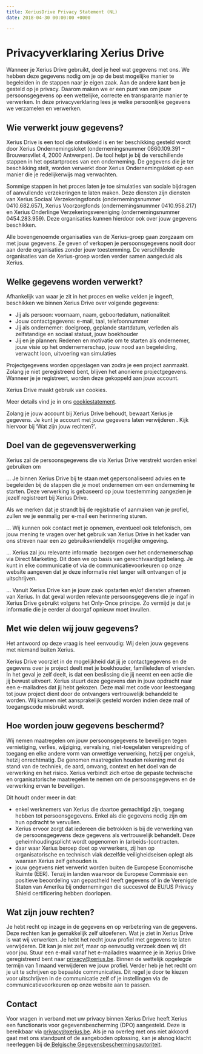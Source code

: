 ```yaml
---
title: XeriusDrive Privacy Statement (NL)
date: 2018-04-30 00:00:00 +0000

---
```

# Privacyverklaring Xerius Drive

Wanneer je Xerius Drive gebruikt, deel je heel wat gegevens met ons. We hebben deze gegevens nodig om je op de best mogelijke manier te begeleiden in de stappen naar je eigen zaak. Aan de andere kant ben je gesteld op je privacy. Daarom maken we er een punt van om jouw persoonsgegevens op een wettelijke, correcte en transparante manier te verwerken. In deze privacyverklaring lees je welke persoonlijke gegevens we verzamelen en verwerken.

## Wie verwerkt jouw gegevens?

Xerius Drive is een tool die ontwikkeld is en ter beschikking gesteld wordt door Xerius Ondernemingsloket (ondernemingsnummer 0860.109.391 – Brouwersvliet 4, 2000 Antwerpen). De tool helpt je bij de verschillende stappen in het opstartproces van een onderneming. De gegevens die je ter beschikking stelt, worden verwerkt door Xerius Ondernemingsloket op een manier die je redelijkerwijs mag verwachten.

Sommige stappen in het proces laten je toe simulaties van sociale bijdragen of aanvullende verzekeringen te laten maken. Deze diensten zijn diensten van Xerius Sociaal Verzekeringsfonds (ondernemingsnummer 0410.682.657), Xerius Voorzorgfonds (ondernemingsnummer 0410.958.217) en Xerius Onderlinge Verzekeringsvereniging (ondernemingsnummer 0454.283.959). Deze organisaties kunnen hierdoor ook over jouw gegevens beschikken.

Alle bovengenoemde organisaties van de Xerius-groep gaan zorgzaam om met jouw gegevens. Ze geven of verkopen je persoonsgegevens nooit door aan derde organisaties zonder jouw toestemming. De verschillende organisaties van de Xerius-groep worden verder samen aangeduid als Xerius.

## Welke gegevens worden verwerkt?

Afhankelijk van waar je zit in het proces en welke velden je ingeeft, beschikken we binnen Xerius Drive over volgende gegevens:

* Jij als persoon: voornaam, naam, geboortedatum, nationaliteit
* Jouw contactgegevens: e-mail, taal, telefoonnummer
* Jij als ondernemer: doelgroep, geplande startdatum, verleden als zelfstandige en sociaal statuut, jouw boekhouder
* Jij en je plannen: Redenen en motivatie om te starten als ondernemer, jouw visie op het ondernemerschap, jouw nood aan begeleiding, verwacht loon, uitvoering van simulaties

Projectgegevens worden opgeslagen van zodra je een project aanmaakt. Zolang je niet geregistreerd bent, blijven het anonieme projectgegevens. Wanneer je je registreert, worden deze gekoppeld aan jouw account.

Xerius Drive maakt gebruik van cookies.

Meer details vind je in ons [cookiestatement](https://www.xerius.be/nl-be/cookie-statement).

Zolang je jouw account bij Xerius Drive behoudt, bewaart Xerius je gegevens. Je kunt je account met jouw gegevens laten verwijderen . Kijk hiervoor bij ‘Wat zijn jouw rechten?’.

## Doel van de gegevensverwerking

Xerius zal de persoonsgegevens die via Xerius Drive verstrekt worden enkel gebruiken om

… Je binnen Xerius Drive bij te staan met gepersonaliseerd advies en te begeleiden bij de stappen die je moet ondernemen om een onderneming te starten. Deze verwerking is gebaseerd op jouw toestemming aangezien je jezelf registreert bij Xerius Drive.

Als we merken dat je strandt bij de registratie of aanmaken van je profiel, zullen we je eenmalig per e-mail een herinnering sturen.

... Wij kunnen ook contact met je opnemen, eventueel ook telefonisch, om jouw mening te vragen over het gebruik van Xerius Drive in het kader van ons streven naar een zo gebruiksvriendelijk mogelijke omgeving.

... Xerius zal jou relevante informatie  bezorgen over het ondernemerschap via Direct Marketing. Dit doen we op basis van gerechtvaardigd belang. Je kunt in elke communicatie of via de communicatievoorkeuren op onze website aangeven dat je deze informatie niet langer wilt ontvangen of je uitschrijven.

… Vanuit Xerius Drive kan je jouw zaak opstarten en/of diensten afnemen van Xerius. In dat geval worden relevante persoonsgegevens die je ingaf in Xerius Drive gebruikt volgens het Only-Once principe. Zo vermijd je dat je informatie die je eerder al doorgaf opnieuw moet invullen.

## Met wie delen wij jouw gegevens?

Het antwoord op deze vraag is heel eenvoudig: Wij delen jouw gegevens met niemand buiten Xerius.

Xerius Drive voorziet in de mogelijkheid dat jij je contactgegevens en de gegevens over je project deelt met je boekhouder, familieleden of vrienden. In het geval je zelf deelt, is dat een beslissing die jij neemt en een actie die jij bewust uitvoert. Xerius stuurt deze gegevens dan in jouw opdracht naar een e-mailadres dat jij hebt gekozen. Deze mail met code voor leestoegang tot jouw project dient door de ontvangers vertrouwelijk behandeld te worden. Wij kunnen niet aansprakelijk gesteld worden indien deze mail of toegangscode misbruikt wordt.

## Hoe worden jouw gegevens beschermd?

Wij nemen maatregelen om jouw persoonsgegevens te beveiligen tegen vernietiging, verlies, wijziging, vervalsing, niet-toegelaten verspreiding of toegang en elke andere vorm van onwettige verwerking, hetzij per ongeluk, hetzij onrechtmatig. De genomen maatregelen houden rekening met de stand van de techniek, de aard, omvang, context en het doel van de verwerking en het risico. Xerius verbindt zich ertoe de gepaste technische en organisatorische maatregelen te nemen om de persoonsgegevens en de verwerking ervan te beveiligen.

Dit houdt onder meer in dat:

* enkel werknemers van Xerius die daartoe gemachtigd zijn, toegang hebben tot persoonsgegevens. Enkel als die gegevens nodig zijn om hun opdracht te vervullen.
* Xerius ervoor zorgt dat iedereen die betrokken is bij de verwerking van de persoonsgegevens deze gegevens als vertrouwelijk behandelt. Deze geheimhoudingsplicht wordt opgenomen in (arbeids-)contracten.
* daar waar Xerius beroep doet op verwerkers, zij hen op organisatorische en technisch vlak dezelfde veiligheidseisen oplegt als waaraan Xerius zelf gehouden is.
* jouw gegevens niet verwerkt worden buiten de Europese Economische Ruimte (EER). Tenzij in landen waarvoor de Europese Commissie een positieve beoordeling van gepastheid heeft gegevens of in de Verenigde Staten van Amerika bij ondernemingen die succesvol de EU/US Privacy Shield certificering hebben doorlopen.

## Wat zijn jouw rechten?

Je hebt recht op inzage in de gegevens en op verbetering van de gegevens. Deze rechten kan je gemakkelijk zelf uitoefenen. Wat je ziet in Xerius Drive is wat wij verwerken. Je hebt het recht jouw profiel met gegevens te laten verwijderen. Dit kan je niet zelf, maar op eenvoudig verzoek doen wij dit voor jou. Stuur een e-mail vanaf het e-mailadres waarmee je in Xerius Drive geregistreerd bent naar [privacy@xerius.be](mailto:privacy@xerius.be).  Binnen de wettelijk opgelegde termijn van 1 maand verwijderen we jouw profiel. Verder heb je het recht om je uit te schrijven op bepaalde communicaties. Dit regel je door te kiezen voor uitschrijven in de communicatie zelf of je instellingen via de communicatievoorkeuren op onze website aan te passen.

## Contact

Voor vragen in verband met uw privacy binnen Xerius Drive heeft Xerius een functionaris voor gegevensbescherming (DPO) aangesteld. Deze is bereikbaar via [privacy@xerius.be](mailto:privacy@xerius.be). Als je na overleg met ons niet akkoord gaat met ons standpunt of de aangeboden oplossing, kan je alsnog klacht neerleggen bij de[ Belgische Gegevensbeschermingsautoriteit]().